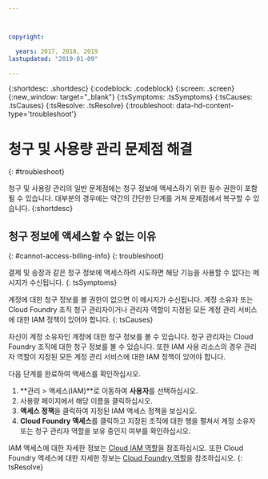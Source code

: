 ```yaml
---



copyright:

  years: 2017, 2018, 2019
lastupdated: "2019-01-09"

---
```


{:shortdesc: .shortdesc}
{:codeblock: .codeblock}
{:screen: .screen}
{:new_window: target="_blank"}
{:tsSymptoms: .tsSymptoms}
{:tsCauses: .tsCauses}
{:tsResolve: .tsResolve}
{:troubleshoot: data-hd-content-type='troubleshoot'}


# 청구 및 사용량 관리 문제점 해결
{: #troubleshoot}

청구 및 사용량 관리의 일반 문제점에는 청구 정보에 액세스하기 위한 필수 권한이 포함될 수 있습니다. 대부분의 경우에는 약간의 간단한 단계를 거쳐 문제점에서 복구할 수 있습니다.
{:shortdesc}


## 청구 정보에 액세스할 수 없는 이유
{: #cannot-access-billing-info}
{: troubleshoot}

결제 및 송장과 같은 청구 정보에 액세스하려 시도하면 해당 기능을 사용할 수 없다는 메시지가 수신됩니다.
{: tsSymptoms}

계정에 대한 청구 정보를 볼 권한이 없으면 이 메시지가 수신됩니다. 계정 소유자 또는 Cloud Foundry 조직 청구 관리자이거나 관리자 역할이 지정된 모든 계정 관리 서비스에 대한 IAM 정책이 있어야 합니다.
{: tsCauses}

자신이 계정 소유자인 계정에 대한 청구 정보를 볼 수 있습니다. 청구 관리자는 Cloud Foundry 조직에 대한 청구 정보를 볼 수 있습니다. 또한 IAM 사용 리소스의 경우 관리자 역할이 지정된 모든 계정 관리 서비스에 대한 IAM 정책이 있어야 합니다.

다음 단계를 완료하여 액세스를 확인하십시오.

  1. **관리 > 액세스(IAM)**로 이동하여 **사용자**를 선택하십시오.
  2. 사용량 페이지에서 해당 이름을 클릭하십시오.
  3. **액세스 정책**을 클릭하여 지정된 IAM 액세스 정책을 보십시오.
  4. **Cloud Foundry 액세스**를 클릭하고 지정된 조직에 대한 행을 펼쳐서 계정 소유자 또는 청구 관리자 역할을 보유 중인지 여부를 확인하십시오.

IAM 액세스에 대한 자세한 정보는 [Cloud IAM 역할](/docs/iam?topic=iam-userroles)을 참조하십시오. 또한 Cloud Foundry 액세스에 대한 자세한 정보는 [Cloud Foundry 역할](/docs/iam?topic=iam-cfaccess)을 참조하십시오.
{: tsResolve}
